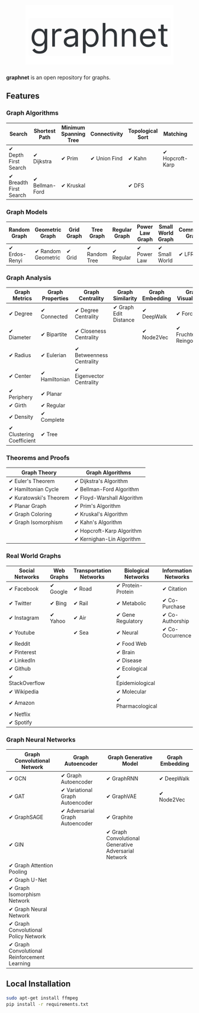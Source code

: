 <h1 align="center">
<img src="logo.svg" width="400">
</h1>

**graphnet** is an open repository for graphs.


## Features

### Graph Algorithms

| **Search** | **Shortest Path** | **Minimum Spanning Tree** | **Connectivity** | **Topological Sort** | **Matching** | **Graph Coloring** | **Planarity Test** | **Graph Partitioning** |
|------------|-------------------|---------------------------|-------------------|----------------------|--------------|--------------------|---------------------|------------------------|
| ✔ Depth First Search | ✔ Dijkstra | ✔ Prim | ✔ Union Find | ✔ Kahn | ✔ Hopcroft-Karp | ✔ Greedy | ✔ Boyer-Myrvold | ✔ Kernighan-Lin |
| ✔ Breadth First Search | ✔ Bellman-Ford | ✔ Kruskal | | ✔ DFS | | ✔ Welsh-Powell | | | |

### Graph Models

| **Random Graph** | **Geometric Graph** | **Grid Graph** | **Tree Graph** | **Regular Graph** | **Power Law Graph** | **Small World Graph** | **Community Graph** |
|------------------|---------------------|-----------------|-----------------|---------------------|----------------------|------------------------|----------------------|
| ✔ Erdos-Renyi | ✔ Random Geometric | ✔ Grid | ✔ Random Tree | ✔ Regular | ✔ Power Law | ✔ Small World | ✔ LFR |

### Graph Analysis

| **Graph Metrics** | **Graph Properties** | **Graph Centrality** | **Graph Similarity** | **Graph Embedding** | **Graph Visualization** |
|-------------------|----------------------|-----------------------|----------------------|----------------------|-------------------------|
| ✔ Degree | ✔ Connected | ✔ Degree Centrality | ✔ Graph Edit Distance | ✔ DeepWalk | ✔ Force Atlas |
| ✔ Diameter | ✔ Bipartite | ✔ Closeness Centrality | | ✔ Node2Vec | ✔ Fruchterman-Reingold |
| ✔ Radius | ✔ Eulerian | ✔ Betweenness Centrality | | | |
| ✔ Center | ✔ Hamiltonian | ✔ Eigenvector Centrality | | | |
| ✔ Periphery | ✔ Planar | | | | |
| ✔ Girth | ✔ Regular | | | | |
| ✔ Density | ✔ Complete | | | | |
| ✔ Clustering Coefficient | ✔ Tree | | | | |

### Theorems and Proofs

| **Graph Theory** | **Graph Algorithms** |
|-------------------|-----------------------|
| ✔ Euler's Theorem | ✔ Dijkstra's Algorithm |
| ✔ Hamiltonian Cycle | ✔ Bellman-Ford Algorithm |
| ✔ Kuratowski's Theorem | ✔ Floyd-Warshall Algorithm |
| ✔ Planar Graph | ✔ Prim's Algorithm |
| ✔ Graph Coloring | ✔ Kruskal's Algorithm |
| ✔ Graph Isomorphism | ✔ Kahn's Algorithm |
| | ✔ Hopcroft-Karp Algorithm |
| | ✔ Kernighan-Lin Algorithm |

### Real World Graphs

| **Social Networks** | **Web Graphs** | **Transportation Networks** | **Biological Networks** | **Information Networks** | **Technological Networks** | **Economic Networks** | **Ecological Networks** |
|---------------------|----------------|-----------------------------|-------------------------|--------------------------|---------------------------|-----------------------|-------------------------|
| ✔ Facebook | ✔ Google | ✔ Road | ✔ Protein-Protein | ✔ Citation | ✔ Power Grid | ✔ Trade | ✔ Food Web |
| ✔ Twitter | ✔ Bing | ✔ Rail | ✔ Metabolic | ✔ Co-Purchase | ✔ Internet | ✔ Stock Market | ✔ Mutualistic |
| ✔ Instagram | ✔ Yahoo | ✔ Air | ✔ Gene Regulatory | ✔ Co-Authorship | ✔ Telephone | ✔ Input-Output | ✔ Competitive |
| ✔ Youtube | | ✔ Sea | ✔ Neural | ✔ Co-Occurrence | ✔ Mobile | | ✔ Host-Parasite |
| ✔ Reddit | | | ✔ Food Web | | ✔ Wireless | | | |
| ✔ Pinterest | | | ✔ Brain | | | | | |
| ✔ LinkedIn | | | ✔ Disease | | | | | |
| ✔ Github | | | ✔ Ecological | | | | | |
| ✔ StackOverflow | | | ✔ Epidemiological | | | | | |
| ✔ Wikipedia | | | ✔ Molecular | | | | | |
| ✔ Amazon | | | ✔ Pharmacological | | | | | |
| ✔ Netflix | | | | | | | | |
| ✔ Spotify | | | | | | | | |

### Graph Neural Networks

| **Graph Convolutional Network** | **Graph Autoencoder** | **Graph Generative Model** | **Graph Embedding** |
|---------------------------------|------------------------|-----------------------------|----------------------|
| ✔ GCN | ✔ Graph Autoencoder | ✔ GraphRNN | ✔ DeepWalk |
| ✔ GAT | ✔ Variational Graph Autoencoder | ✔ GraphVAE | ✔ Node2Vec |
| ✔ GraphSAGE | ✔ Adversarial Graph Autoencoder | ✔ Graphite | |
| ✔ GIN | | ✔ Graph Convolutional Generative Adversarial Network | |
| ✔ Graph Attention Pooling | | | |
| ✔ Graph U-Net | | | |
| ✔ Graph Isomorphism Network | | | |
| ✔ Graph Neural Network | | | |
| ✔ Graph Convolutional Policy Network | | | |
| ✔ Graph Convolutional Reinforcement Learning | | | |


## Local Installation

```bash
sudo apt-get install ffmpeg
pip install -r requirements.txt
```